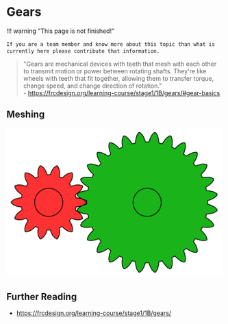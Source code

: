 # Gears

!!! warning "This page is not finished!"

    If you are a team member and know more about this topic than what is currently here please contribute that information.

> "Gears are mechanical devices with teeth that mesh with each other to transmit motion or power between rotating shafts. They're like wheels with teeth that fit together, allowing them to transfer torque, change speed, and change direction of rotation."  
> \- <https://frcdesign.org/learning-course/stage1/1B/gears/#gear-basics>

## Meshing

![Image is from FRCDesign](../assets/images/gears-meshing.gif)

## Further Reading

- <https://frcdesign.org/learning-course/stage1/1B/gears/>